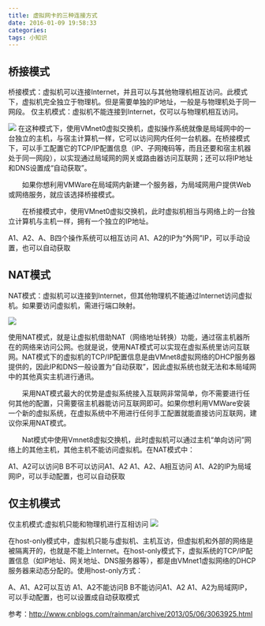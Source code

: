 ```yaml
---
title: 虚拟网卡的三种连接方式
date: 2016-01-09 19:58:33
categories:
tags: 小知识
---
```

##  桥接模式
  桥接模式：虚拟机可以连接Internet，并且可以与其他物理机相互访问。此模式下，虚拟机完全独立于物理机。但是需要单独的IP地址，一般是与物理机处于同一网段。
仅主机模式：虚拟机不能连接到Internet，仅可以与物理机相互访问。

![](img/vm1.png)
在这种模式下，使用VMnet0虚拟交换机，虚拟操作系统就像是局域网中的一台独立的主机，与宿主计算机一样，它可以访问网内任何一台机器。在桥接模式下，可以手工配置它的TCP/IP配置信息（IP、子网掩码等，而且还要和宿主机器处于同一网段），以实现通过局域网的网关或路由器访问互联网；还可以将IP地址和DNS设置成“自动获取”。

　　如果你想利用VMWare在局域网内新建一个服务器，为局域网用户提供Web或网络服务，就应该选择桥接模式。

　　在桥接模式中，使用VMnet0虚拟交换机，此时虚拟机相当与网络上的一台独立计算机与主机一样，拥有一个独立的IP地址。

A1、A2、A、B四个操作系统可以相互访问
A1、A2的IP为“外网”IP，可以手动设置，也可以自动获取


##  NAT模式
NAT模式：虚拟机可以连接到Internet，但其他物理机不能通过Internet访问虚拟机。如果要访问虚拟机，需进行端口映射。

![](img/vm2.png)

使用NAT模式，就是让虚拟机借助NAT（网络地址转换）功能，通过宿主机器所在的网络来访问公网。也就是说，使用NAT模式可以实现在虚拟系统里访问互联网。NAT模式下的虚拟机的TCP/IP配置信息是由VMnet8虚拟网络的DHCP服务器提供的，因此IP和DNS一般设置为“自动获取”，因此虚拟系统也就无法和本局域网中的其他真实主机进行通讯。

　　采用NAT模式最大的优势是虚拟系统接入互联网非常简单，你不需要进行任何其他的配置，只需要宿主机器能访问互联网即可。如果你想利用VMWare安装一个新的虚拟系统，在虚拟系统中不用进行任何手工配置就能直接访问互联网，建议你采用NAT模式。

　　Nat模式中使用Vmnet8虚拟交换机，此时虚拟机可以通过主机“单向访问”网络上的其他主机，其他主机不能访问虚拟机。在NAT模式中：

A1、A2可以访问B
B不可以访问A1、A2
A1、A2、A相互访问
A1、A2的IP为局域网IP，可以手动配置，也可以自动获取


##  仅主机模式
仅主机模式:虚拟机只能和物理机进行互相访问
![](img/vm3.png)

在host-only模式中，虚拟机只能与虚拟机、主机互访，但虚拟机和外部的网络是被隔离开的，也就是不能上Internet。在host-only模式下，虚拟系统的TCP/IP配置信息（如IP地址、网关地址、DNS服务器等），都是由VMnet1虚拟网络的DHCP服务器来动态分配的。使用host-only方式：

A、A1、A2可以互访
A1、A2不能访问B
B不能访问A1、A2
A1、A2为局域网IP，可以手动配置，也可以设置成自动获取模式


参考：http://www.cnblogs.com/rainman/archive/2013/05/06/3063925.html